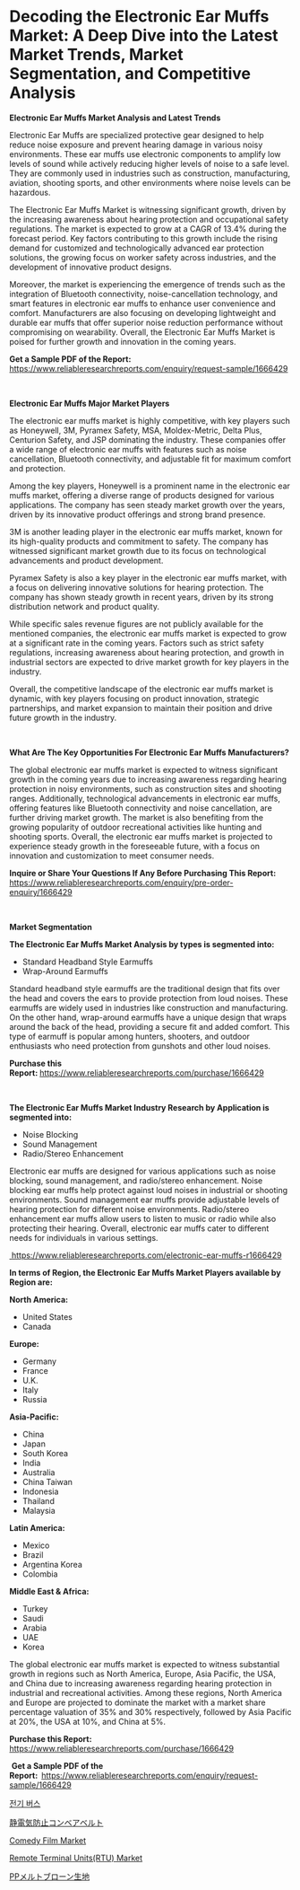 <p><h1>Decoding the Electronic Ear Muffs Market: A Deep Dive into the Latest Market Trends, Market Segmentation, and Competitive Analysis</h1></p><p><strong>Electronic Ear Muffs Market Analysis and Latest Trends</strong></p>
<p><p>Electronic Ear Muffs are specialized protective gear designed to help reduce noise exposure and prevent hearing damage in various noisy environments. These ear muffs use electronic components to amplify low levels of sound while actively reducing higher levels of noise to a safe level. They are commonly used in industries such as construction, manufacturing, aviation, shooting sports, and other environments where noise levels can be hazardous.</p><p>The Electronic Ear Muffs Market is witnessing significant growth, driven by the increasing awareness about hearing protection and occupational safety regulations. The market is expected to grow at a CAGR of 13.4% during the forecast period. Key factors contributing to this growth include the rising demand for customized and technologically advanced ear protection solutions, the growing focus on worker safety across industries, and the development of innovative product designs.</p><p>Moreover, the market is experiencing the emergence of trends such as the integration of Bluetooth connectivity, noise-cancellation technology, and smart features in electronic ear muffs to enhance user convenience and comfort. Manufacturers are also focusing on developing lightweight and durable ear muffs that offer superior noise reduction performance without compromising on wearability. Overall, the Electronic Ear Muffs Market is poised for further growth and innovation in the coming years.</p></p>
<p><strong>Get a Sample PDF of the Report:&nbsp;</strong> <a href="https://www.reliableresearchreports.com/enquiry/request-sample/1666429">https://www.reliableresearchreports.com/enquiry/request-sample/1666429</a></p>
<p>&nbsp;</p>
<p><strong>Electronic Ear Muffs Major Market Players</strong></p>
<p><p>The electronic ear muffs market is highly competitive, with key players such as Honeywell, 3M, Pyramex Safety, MSA, Moldex-Metric, Delta Plus, Centurion Safety, and JSP dominating the industry. These companies offer a wide range of electronic ear muffs with features such as noise cancellation, Bluetooth connectivity, and adjustable fit for maximum comfort and protection.</p><p>Among the key players, Honeywell is a prominent name in the electronic ear muffs market, offering a diverse range of products designed for various applications. The company has seen steady market growth over the years, driven by its innovative product offerings and strong brand presence.</p><p>3M is another leading player in the electronic ear muffs market, known for its high-quality products and commitment to safety. The company has witnessed significant market growth due to its focus on technological advancements and product development.</p><p>Pyramex Safety is also a key player in the electronic ear muffs market, with a focus on delivering innovative solutions for hearing protection. The company has shown steady growth in recent years, driven by its strong distribution network and product quality.</p><p>While specific sales revenue figures are not publicly available for the mentioned companies, the electronic ear muffs market is expected to grow at a significant rate in the coming years. Factors such as strict safety regulations, increasing awareness about hearing protection, and growth in industrial sectors are expected to drive market growth for key players in the industry.</p><p>Overall, the competitive landscape of the electronic ear muffs market is dynamic, with key players focusing on product innovation, strategic partnerships, and market expansion to maintain their position and drive future growth in the industry.</p></p>
<p>&nbsp;</p>
<p><strong>What Are The Key Opportunities For Electronic Ear Muffs Manufacturers?</strong></p>
<p><p>The global electronic ear muffs market is expected to witness significant growth in the coming years due to increasing awareness regarding hearing protection in noisy environments, such as construction sites and shooting ranges. Additionally, technological advancements in electronic ear muffs, offering features like Bluetooth connectivity and noise cancellation, are further driving market growth. The market is also benefiting from the growing popularity of outdoor recreational activities like hunting and shooting sports. Overall, the electronic ear muffs market is projected to experience steady growth in the foreseeable future, with a focus on innovation and customization to meet consumer needs.</p></p>
<p><strong>Inquire or Share Your Questions If Any Before Purchasing This Report:</strong> <a href="https://www.reliableresearchreports.com/enquiry/pre-order-enquiry/1666429">https://www.reliableresearchreports.com/enquiry/pre-order-enquiry/1666429</a></p>
<p>&nbsp;</p>
<p><strong>Market Segmentation</strong></p>
<p><strong>The Electronic Ear Muffs Market Analysis by types is segmented into:</strong></p>
<p><ul><li>Standard Headband Style Earmuffs</li><li>Wrap-Around Earmuffs</li></ul></p>
<p><p>Standard headband style earmuffs are the traditional design that fits over the head and covers the ears to provide protection from loud noises. These earmuffs are widely used in industries like construction and manufacturing. On the other hand, wrap-around earmuffs have a unique design that wraps around the back of the head, providing a secure fit and added comfort. This type of earmuff is popular among hunters, shooters, and outdoor enthusiasts who need protection from gunshots and other loud noises.</p></p>
<p><strong>Purchase this Report:&nbsp;</strong><a href="https://www.reliableresearchreports.com/purchase/1666429">https://www.reliableresearchreports.com/purchase/1666429</a></p>
<p>&nbsp;</p>
<p><strong>The Electronic Ear Muffs Market Industry Research by Application is segmented into:</strong></p>
<p><ul><li>Noise Blocking</li><li>Sound Management</li><li>Radio/Stereo Enhancement</li></ul></p>
<p><p>Electronic ear muffs are designed for various applications such as noise blocking, sound management, and radio/stereo enhancement. Noise blocking ear muffs help protect against loud noises in industrial or shooting environments. Sound management ear muffs provide adjustable levels of hearing protection for different noise environments. Radio/stereo enhancement ear muffs allow users to listen to music or radio while also protecting their hearing. Overall, electronic ear muffs cater to different needs for individuals in various settings.</p></p>
<p><a href="https://www.reliableresearchreports.com/electronic-ear-muffs-r1666429">&nbsp;https://www.reliableresearchreports.com/electronic-ear-muffs-r1666429</a></p>
<p><strong>In terms of Region, the Electronic Ear Muffs Market Players available by Region are:</strong></p>
<p>
    <p> <strong> North America: </strong>
        <ul>
            <li>United States</li>
            <li>Canada</li>
        </ul>
        </p> 
    <p> <strong> Europe: </strong>
        <ul>
            <li>Germany</li>
            <li>France</li>
            <li>U.K.</li>
            <li>Italy</li>
            <li>Russia</li>
        </ul>
        </p> 
    <p> <strong> Asia-Pacific: </strong>
        <ul>
            <li>China</li>
            <li>Japan</li>
            <li>South Korea</li>
            <li>India</li>
            <li>Australia</li>
            <li>China Taiwan</li>
            <li>Indonesia</li>
            <li>Thailand</li>
            <li>Malaysia</li>
        </ul>
        </p> 
    <p> <strong> Latin America: </strong>
        <ul>
            <li>Mexico</li>
            <li>Brazil</li>
            <li>Argentina Korea</li>
            <li>Colombia</li>
        </ul>
        </p> 
    <p> <strong> Middle East & Africa: </strong>
        <ul>
            <li>Turkey</li>
            <li>Saudi</li>
            <li>Arabia</li>
            <li>UAE</li>
            <li>Korea</li>
        </ul>
    </p>
    </p>
<p><p>The global electronic ear muffs market is expected to witness substantial growth in regions such as North America, Europe, Asia Pacific, the USA, and China due to increasing awareness regarding hearing protection in industrial and recreational activities. Among these regions, North America and Europe are projected to dominate the market with a market share percentage valuation of 35% and 30% respectively, followed by Asia Pacific at 20%, the USA at 10%, and China at 5%.</p></p>
<p><strong>Purchase this Report: </strong><a href="https://www.reliableresearchreports.com/purchase/1666429">https://www.reliableresearchreports.com/purchase/1666429</a></p>
<p>&nbsp;<strong>Get a Sample PDF of the Report:&nbsp;&nbsp;</strong><a href="https://www.reliableresearchreports.com/enquiry/request-sample/1666429">https://www.reliableresearchreports.com/enquiry/request-sample/1666429</a></p>
<p><strong></strong></p>
<p><p><a href="https://github.com/anton65482023/Market-Research-Report-List-1/blob/main/964433053382.md">전기 버스</a></p><p><a href="https://github.com/dadanedu33/Market-Research-Report-List-1/blob/main/369042755516.md">静電気防止コンベアベルト</a></p><p><a href="https://github.com/angeliabkratze/Market-Research-Report-List-1/blob/main/comedy-film-market.md">Comedy Film Market</a></p><p><a href="https://www.linkedin.com/pulse/analyzing-remote-terminal-unitsrtu-market-global-industry-mp6ce?trackingId=ghcGPcAIY1rA3Cgk8g19fw%3D%3D">Remote Terminal Units(RTU) Market</a></p><p><a href="https://medium.com/@kamdeall7845/pp%E3%83%A1%E3%83%AB%E3%83%88%E3%83%96%E3%83%AD%E3%83%BC%E3%83%B3%E5%B8%83%E5%B8%82%E5%A0%B4%E8%A6%8F%E6%A8%A1%E3%81%A8%E5%B8%82%E5%A0%B4%E5%8B%95%E5%90%91-%E5%AE%8C%E5%85%A8%E3%81%AA%E6%A5%AD%E7%95%8C%E6%A6%82%E8%A6%81-2024%E5%B9%B4%E3%81%8B%E3%82%892031%E5%B9%B4-8a67023200e9">PPメルトブローン生地</a></p></p>